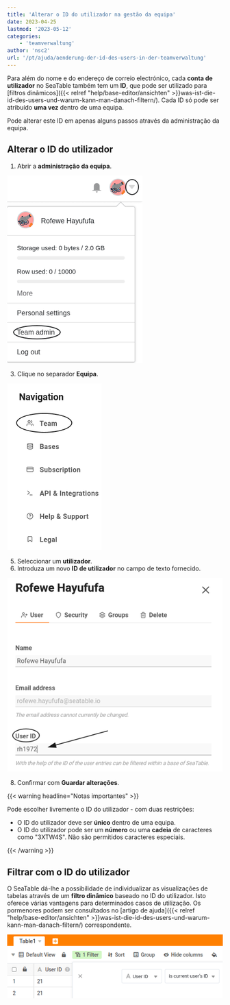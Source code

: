 ```yaml
---
title: 'Alterar o ID do utilizador na gestão da equipa'
date: 2023-04-25
lastmod: '2023-05-12'
categories:
    - 'teamverwaltung'
author: 'nsc2'
url: '/pt/ajuda/aenderung-der-id-des-users-in-der-teamverwaltung'
---
```


Para além do nome e do endereço de correio electrónico, cada **conta de utilizador** no SeaTable também tem um **ID**, que pode ser utilizado para [filtros dinâmicos]({{< relref "help/base-editor/ansichten" >}}was-ist-die-id-des-users-und-warum-kann-man-danach-filtern/). Cada ID só pode ser atribuído **uma vez** dentro de uma equipa.

Pode alterar este ID em apenas alguns passos através da administração da equipa.

## Alterar o ID do utilizador

1. Abrir a **administração da equipa**.

![Abrir a gestão da equipa](images/open-the-team-verwaltung.png)

3. Clique no separador **Equipa**.

![Abrir o separador Equipa na administração da equipa](images/open-reiter-team.png)

5. Seleccionar um **utilizador**.
6. Introduza um novo **ID de utilizador** no campo de texto fornecido.

![Introduzir o novo ID de utilizador no campo de texto](images/type-user-id.png)

8. Confirmar com **Guardar alterações**.

{{< warning headline="Notas importantes" >}}

Pode escolher livremente o ID do utilizador - com duas restrições:

- O ID do utilizador deve ser **único** dentro de uma equipa.
- O ID do utilizador pode ser um **número** ou uma **cadeia** de caracteres como "3XTW4S". Não são permitidos caracteres especiais.

{{< /warning >}}

## Filtrar com o ID do utilizador

O SeaTable dá-lhe a possibilidade de individualizar as visualizações de tabelas através de um **filtro dinâmico** baseado no ID do utilizador. Isto oferece várias vantagens para determinados casos de utilização. Os pormenores podem ser consultados no [artigo de ajuda]({{< relref "help/base-editor/ansichten" >}}was-ist-die-id-des-users-und-warum-kann-man-danach-filtern/) correspondente.

![Filtragem com a ajuda do ID do utilizador](images/filter-with-user-id.png)
